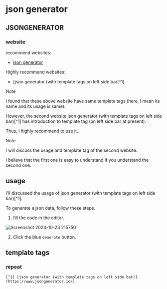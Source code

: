 # json generator
## JSONGENERATOR
### website

recommend websites:

+ [json generator](https://json-generator.com/)

Highly recommend websites:

+ [json generator (with template tags on left side bar[^1]

> [!NOTE]
> I found that these above website have same template tags (here, I mean its name and its usage is same).
>
> However, the second website json generator (with template tags on left side bar)[^1] has introduction to template tag (on left side bar at present).
>
> Thus, I highly recommend to use it.


> [!NOTE]
> I will discuss the usage and template tag of the second website.
>
> I believe that the first one is easy to understand if you understand the second one.

## usage 
I'll discussed the usage of json generator (with template tags on left side bar)[^1].

To generate a json data, follow these steps.

1. fill the code in the editor.

![Screenshot 2024-10-23 215750](https://github.com/user-attachments/assets/d5c98e36-d3ed-4c48-aac0-396a20666eb8)

2. Click the blue `Generate` button.

## template tags
### repeat

```
[^1] [json generator (with template tags on left side bar)](https://www.jsongenerator.io/)





